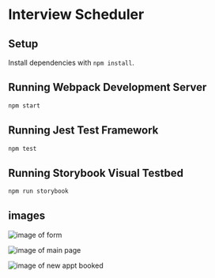 # Interview Scheduler

## Setup

Install dependencies with `npm install`.

## Running Webpack Development Server

```sh
npm start
```

## Running Jest Test Framework

```sh
npm test
```

## Running Storybook Visual Testbed

```sh
npm run storybook
```

## images

![image of form](https://github.com/jbawt/scheduler/blob/master/docs/screen-shots/form.xcf)

![image of main page](https://github.com/jbawt/scheduler/blob/master/docs/screen-shots/main-page.xcf)

![image of new appt booked](https://github.com/jbawt/scheduler/blob/master/docs/screen-shots/new-appt.xcf)

